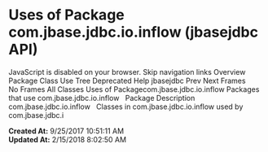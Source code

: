 # Uses of Package com.jbase.jdbc.io.inflow (jbasejdbc   API)

JavaScript is disabled on your browser. Skip navigation links Overview Package Class Use Tree Deprecated Help jbasejdbc Prev Next Frames No Frames All Classes Uses of Packagecom.jbase.jdbc.io.inflow Packages that use com.jbase.jdbc.io.inflow   Package Description com.jbase.jdbc.io.inflow   Classes in com.jbase.jdbc.io.inflow used by com.jbase.jdbc.i  

**Created At:** 9/25/2017 10:51:11 AM  
**Updated At:** 2/15/2018 8:02:50 AM  

